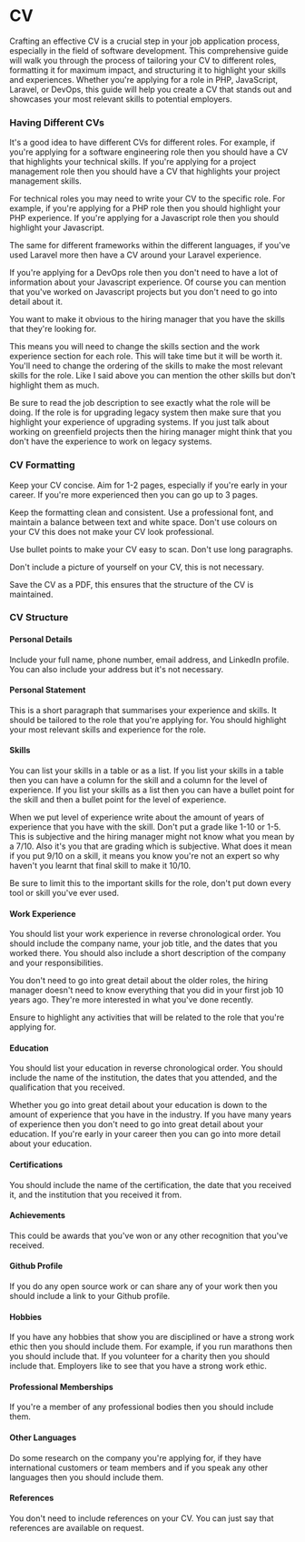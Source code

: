 # CV

Crafting an effective CV is a crucial step in your job application process, especially in the field of software
development. This comprehensive guide will walk you through the process of tailoring your CV to different roles,
formatting it for maximum impact, and structuring it to highlight your skills and experiences. Whether you're applying
for a role in PHP, JavaScript, Laravel, or DevOps, this guide will help you create a CV that stands out and showcases
your most relevant skills to potential employers.

### Having Different CVs

It's a good idea to have different CVs for different roles. For example, if you're applying for a software engineering
role then you should have a CV that highlights your technical skills. If you're applying for a project management role
then you should have a CV that highlights your project management skills.

For technical roles you may need to write your CV to the specific role. For example, if you're applying for a PHP role
then you should highlight your PHP experience. If you're applying for a Javascript role then you should highlight your
Javascript.

The same for different frameworks within the different languages, if you've used Laravel more then have a CV around your
Laravel experience.

If you're applying for a DevOps role then you don't need to have a lot of information about your Javascript experience.
Of course you can mention that you've worked on Javascript projects but you don't need to go into detail about it.

You want to make it obvious to the hiring manager that you have the skills that they're looking for.

This means you will need to change the skills section and the work experience section for each role. This will take time
but it will be worth it. You'll need to change the ordering of the skills to make the most relevant skills for the role.
Like I said above you can mention the other skills but don't highlight them as much.

Be sure to read the job description to see exactly what the role will be doing. If the role is for upgrading legacy
system then make sure that you highlight your experience of upgrading systems. If you just talk about working on greenfield projects
then the hiring manager might think that you don't have the experience to work on legacy systems.

### CV Formatting
Keep your CV concise. Aim for 1-2 pages, especially if you're early in your career. If you're more experienced then you
can go up to 3 pages.

Keep the formatting clean and consistent. Use a professional font, and maintain a balance between text and white space.
Don't use colours on your CV this does not make your CV look professional.

Use bullet points to make your CV easy to scan. Don't use long paragraphs.

Don't include a picture of yourself on your CV, this is not necessary.

Save the CV as a PDF, this ensures that the structure of the CV is maintained.

### CV Structure

#### Personal Details

Include your full name, phone number, email address, and LinkedIn profile. You can also include your address but it's
not necessary.

#### Personal Statement

This is a short paragraph that summarises your experience and skills. It should be tailored to the role that you're
applying for. You should highlight your most relevant skills and experience for the role.

#### Skills
You can list your skills in a table or as a list. If you list your skills in a table
then you can have a column for the skill and a column for the level of experience. If you list your skills as a list
then you can have a bullet point for the skill and then a bullet point for the level of experience.

When we put level of experience write about the amount of years of experience that you have with the skill. Don't put
a grade like 1-10 or 1-5. This is subjective and the hiring manager might not know what you mean by a 7/10. Also it's you
that are grading which is subjective. What does it mean if you put 9/10 on a skill, it means you know you're not an expert
so why haven't you learnt that final skill to make it 10/10.

Be sure to limit this to the important skills for the role, don't put down every tool or skill you've ever used.

#### Work Experience

You should list your work experience in reverse chronological order. You should
include the company name, your job title, and the dates that you worked there. You should also include a short
description of the company and your responsibilities.

You don't need to go into great detail about the older roles, the hiring manager doesn't need to know everything that
you did in your first job 10 years ago. They're more interested in what you've done recently.

Ensure to highlight any activities that will be related to the role that you're applying for.

#### Education

You should list your education in reverse chronological order. You should include
the name of the institution, the dates that you attended, and the qualification that you received.

Whether you go into great detail about your education is down to the amount of experience that you have in the industry.
If you have many years of experience then you don't need to go into great detail about your education. If you're early
in your career then you can go into more detail about your education.

#### Certifications

You should include the name of the certification, the date that you received it, and the institution that you received
it from.

#### Achievements

This could be awards that you've won or any other recognition that you've received.

#### Github Profile
If you do any open source work or can share any of your work then you should include a link to your Github profile.

#### Hobbies
If you have any hobbies that show you are disciplined or have a strong work ethic then you should include them. For
example, if you run marathons then you should include that. If you volunteer for a charity then you should include that.
Employers like to see that you have a strong work ethic.

#### Professional Memberships
If you're a member of any professional bodies then you should include them.

#### Other Languages
Do some research on the company you're applying for, if they have international customers or team members and if you speak
any other languages then you should include them.

#### References
You don't need to include references on your CV. You can just say that references are available on request.
